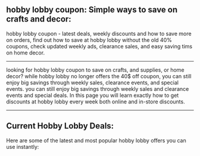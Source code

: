 ## hobby lobby coupon: Simple ways to save on crafts and decor:

hobby lobby coupon - latest deals, weekly discounts and how to save more on orders, find out how to save at hobby lobby without the
old 40% coupons, check updated weekly ads, clearance sales, and easy saving tims on home decor.

-----

looking for hobby lobby coupon to save on crafts, and supplies, or home decor? while hobby lobby no longer offers the 40$ off coupon, 
you can still enjoy big savings through weekly sales, clearance events, and special events. you can still enjoy big savings through 
weekly sales and clearance events and special deals. In this page you will learn exactly how to get discounts at hobby lobby every week
both online and in-store discounts.

-----

## Current Hobby Lobby Deals:

Here are some of the latest and most popular hobby lobby offers you can use instantly:



<!--

**Here are some ideas to get you started:**

🙋‍♀️ A short introduction - what is your organization all about?
🌈 Contribution guidelines - how can the community get involved?
👩‍💻 Useful resources - where can the community find your docs? Is there anything else the community should know?
🍿 Fun facts - what does your team eat for breakfast?
🧙 Remember, you can do mighty things with the power of [Markdown](https://docs.github.com/github/writing-on-github/getting-started-with-writing-and-formatting-on-github/basic-writing-and-formatting-syntax)
-->
